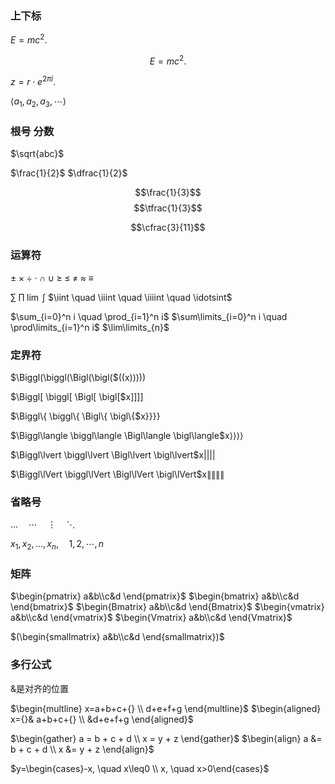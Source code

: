 ### 上下标
$E=mc^2$.

$$\begin{equation}
E=mc^2.
\end{equation}$$

$z = r\cdot e^{2\pi i}.$

$\langle$$a_1, a_2, a_3,\cdots$$\rangle$


### 根号 分数
$\sqrt{abc}$

$\frac{1}{2}$
$\dfrac{1}{2}$

$$\frac{1}{3}$$
$$\tfrac{1}{3}$$

$$\cfrac{3}{11}$$


### 运算符
$\pm \; \times \; \div \; \cdot \; \cap \; \cup \; \geq \; \leq \; \neq \; \approx \; \equiv$

$\sum \; \prod \; \lim \; \int$
$\iint \quad \iiint \quad \iiiint \quad \idotsint$

$\sum_{i=0}^n i \quad \prod_{i=1}^n i$
$\sum\limits_{i=0}^n i \quad \prod\limits_{i=1}^n i$
$\lim\limits_{n}$

### 定界符
$\Biggl(\biggl(\Bigl(\bigl($((x)$\bigr)\Bigr)\biggr)\Biggr)$

$\Biggl[ \biggl[ \Bigl[ \bigl[$x$\bigr] \Bigr] \biggr] \Biggr]$

$\Biggl\{ \biggl\{ \Bigl\{ \bigl\{$x$\bigr\} \Bigr\} \biggr\} \Biggr\}$

$\Biggl\langle \biggl\langle \Bigl\langle \bigl\langle$x$\bigr\rangle \Bigr\rangle \biggr\rangle \Biggr\rangle$

$\Biggl\lvert \biggl\lvert \Bigl\lvert \bigl\lvert$x$\bigr\rvert \Bigr\rvert \biggr\rvert \Biggr\rvert$
  
$\Biggl\lVert \biggl\lVert \Bigl\lVert \bigl\lVert$x$\bigr\rVert \Bigr\rVert \biggr\rVert \Biggr\rVert$

### 省略号
$\dots \quad \cdots \quad \vdots \quad \ddots$

$x_1 , x_2 , \dots , x_n , \quad 1 , 2 , \cdots , n \quad$

### 矩阵
$\begin{pmatrix} a&b\\c&d \end{pmatrix}$
$\begin{bmatrix} a&b\\c&d \end{bmatrix}$
$\begin{Bmatrix} a&b\\c&d \end{Bmatrix}$
$\begin{vmatrix} a&b\\c&d \end{vmatrix}$
$\begin{Vmatrix} a&b\\c&d \end{Vmatrix}$

$(\begin{smallmatrix} a&b\\c&d \end{smallmatrix})$

### 多行公式 
&是对齐的位置

$\begin{multline} x=a+b+c+{} \\ d+e+f+g \end{multline}$
$\begin{aligned} x={}& a+b+c+{} \\ &d+e+f+g \end{aligned}$

$\begin{gather} a = b + c + d \\ x = y + z \end{gather}$
$\begin{align} a &= b + c + d \\ x &= y + z \end{align}$

$y=\begin{cases}-x, \quad x\leq0 \\ x, \quad x>0\end{cases}$